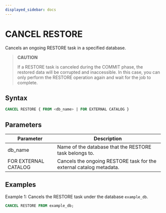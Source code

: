 ```yaml
---
displayed_sidebar: docs
---
```


# CANCEL RESTORE

Cancels an ongoing RESTORE task in a specified database.

> **CAUTION**
>
> If a RESTORE task is canceled during the COMMIT phase, the restored data will be corrupted and inaccessible. In this case, you can only perform the RESTORE operation again and wait for the job to complete.

## Syntax

```SQL
CANCEL RESTORE { FROM <db_name> | FOR EXTERNAL CATALOG }
```

## Parameters

| **Parameter** | **Description**                                        |
| ------------- | ------------------------------------------------------ |
| db_name       | Name of the database that the RESTORE task belongs to. |
| FOR EXTERNAL CATALOG | Cancels the ongoing RESTORE task for the external catalog metadata. |

## Examples

Example 1: Cancels the RESTORE task under the database `example_db`.

```SQL
CANCEL RESTORE FROM example_db;
```
